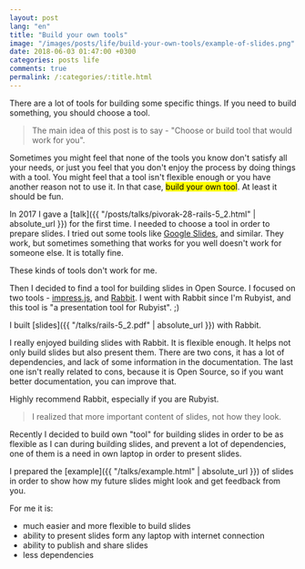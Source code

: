 ```yaml
---
layout: post
lang: "en"
title: "Build your own tools"
image: "/images/posts/life/build-your-own-tools/example-of-slides.png"
date: 2018-06-03 01:47:00 +0300
categories: posts life
comments: true
permalink: /:categories/:title.html
---
```


There are a lot of tools for building some specific things.
If you need to build something, you should choose a tool.

> The main idea of this post is to say - "Choose or build tool that would work for you".

Sometimes you might feel that none of the tools you know don't satisfy all your needs, or just you feel that you don't enjoy the process by doing things with a tool.
You might feel that a tool isn't flexible enough or you have another reason not to use it.
In that case, <mark>build your own tool</mark>. At least it should be fun.

In 2017 I gave a [talk]({{ "/posts/talks/pivorak-28-rails-5_2.html" | absolute_url }}) for the first time.
I needed to choose a tool in order to prepare slides.
I tried out some tools like [Google Slides](https://www.google.com/slides/about/), and similar.
They work, but sometimes something that works for you well doesn't work for someone else.
It is totally fine.

These kinds of tools don't work for me.

Then I decided to find a tool for building slides in Open Source.
I focused on two tools - [impress.js](https://impress.js.org), and [Rabbit](http://rabbit-shocker.org/).
I went with Rabbit since I'm Rubyist, and this tool is "a presentation tool for Rubyist". ;)

I built [slides]({{ "/talks/rails-5_2.pdf" | absolute_url }}) with Rabbit.

I really enjoyed building slides with Rabbit.
It is flexible enough. It helps not only build slides but also present them.
There are two cons, it has a lot of dependencies, and lack of some information in the documentation.
The last one isn't really related to cons, because it is Open Source, so if you want better documentation, you can improve that.

Highly recommend Rabbit, especially if you are Rubyist.

> I realized that more important content of slides, not how they look.

Recently I decided to build own "tool" for building slides in order to be as flexible as I can during building slides, and prevent a lot of dependencies, one of them is a need in own laptop in order to present slides.

I prepared the [example]({{ "/talks/example.html" | absolute_url }}) of slides in order to show how my future slides might look and get feedback from you.

For me it is:
- much easier and more flexible to build slides
- ability to present slides form any laptop with internet connection
- ability to publish and share slides
- less dependencies
